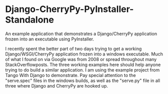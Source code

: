 Django-CherryPy-PyInstaller-Standalone
======================================

An example application that demonstrates a Django/CherryPy application frozen into an executable using PyInstaller. 



I recently spent the better part of two days trying to get a working Django/WSGI/CherryPy application frozen into a windows executable. Much of what I found on via Google was from 2008 or spread throughout many StackOverflowposts. The three working examples here should help anyone trying to do build a similar application. I am using the example project from Tango With Django to demonstrate. Pay special attention to the "serve.spec" files in the windows builds, as well as the "serve.py" file in all three where Django and CherryPy are hooked up. 

